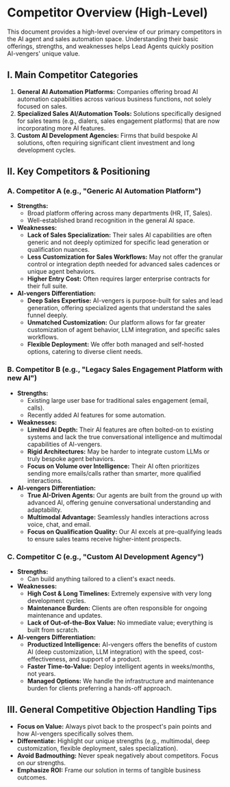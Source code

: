 # Competitor Overview (High-Level)

This document provides a high-level overview of our primary competitors in the AI agent and sales automation space. Understanding their basic offerings, strengths, and weaknesses helps Lead Agents quickly position AI-vengers' unique value.

## I. Main Competitor Categories

1.  **General AI Automation Platforms:** Companies offering broad AI automation capabilities across various business functions, not solely focused on sales.
2.  **Specialized Sales AI/Automation Tools:** Solutions specifically designed for sales teams (e.g., dialers, sales engagement platforms) that are now incorporating more AI features.
3.  **Custom AI Development Agencies:** Firms that build bespoke AI solutions, often requiring significant client investment and long development cycles.

## II. Key Competitors & Positioning

### A. Competitor A (e.g., "Generic AI Automation Platform")

* **Strengths:**
    * Broad platform offering across many departments (HR, IT, Sales).
    * Well-established brand recognition in the general AI space.
* **Weaknesses:**
    * **Lack of Sales Specialization:** Their sales AI capabilities are often generic and not deeply optimized for specific lead generation or qualification nuances.
    * **Less Customization for Sales Workflows:** May not offer the granular control or integration depth needed for advanced sales cadences or unique agent behaviors.
    * **Higher Entry Cost:** Often requires larger enterprise contracts for their full suite.
* **AI-vengers Differentiation:**
    * **Deep Sales Expertise:** AI-vengers is purpose-built for sales and lead generation, offering specialized agents that understand the sales funnel deeply.
    * **Unmatched Customization:** Our platform allows for far greater customization of agent behavior, LLM integration, and specific sales workflows.
    * **Flexible Deployment:** We offer both managed and self-hosted options, catering to diverse client needs.

### B. Competitor B (e.g., "Legacy Sales Engagement Platform with new AI")

* **Strengths:**
    * Existing large user base for traditional sales engagement (email, calls).
    * Recently added AI features for some automation.
* **Weaknesses:**
    * **Limited AI Depth:** Their AI features are often bolted-on to existing systems and lack the true conversational intelligence and multimodal capabilities of AI-vengers.
    * **Rigid Architectures:** May be harder to integrate custom LLMs or truly bespoke agent behaviors.
    * **Focus on Volume over Intelligence:** Their AI often prioritizes sending more emails/calls rather than smarter, more qualified interactions.
* **AI-vengers Differentiation:**
    * **True AI-Driven Agents:** Our agents are built from the ground up with advanced AI, offering genuine conversational understanding and adaptability.
    * **Multimodal Advantage:** Seamlessly handles interactions across voice, chat, and email.
    * **Focus on Qualification Quality:** Our AI excels at pre-qualifying leads to ensure sales teams receive higher-intent prospects.

### C. Competitor C (e.g., "Custom AI Development Agency")

* **Strengths:**
    * Can build anything tailored to a client's exact needs.
* **Weaknesses:**
    * **High Cost & Long Timelines:** Extremely expensive with very long development cycles.
    * **Maintenance Burden:** Clients are often responsible for ongoing maintenance and updates.
    * **Lack of Out-of-the-Box Value:** No immediate value; everything is built from scratch.
* **AI-vengers Differentiation:**
    * **Productized Intelligence:** AI-vengers offers the benefits of custom AI (deep customization, LLM integration) with the speed, cost-effectiveness, and support of a product.
    * **Faster Time-to-Value:** Deploy intelligent agents in weeks/months, not years.
    * **Managed Options:** We handle the infrastructure and maintenance burden for clients preferring a hands-off approach.

## III. General Competitive Objection Handling Tips

* **Focus on Value:** Always pivot back to the prospect's pain points and how AI-vengers specifically solves them.
* **Differentiate:** Highlight our unique strengths (e.g., multimodal, deep customization, flexible deployment, sales specialization).
* **Avoid Badmouthing:** Never speak negatively about competitors. Focus on *our* strengths.
* **Emphasize ROI:** Frame our solution in terms of tangible business outcomes.